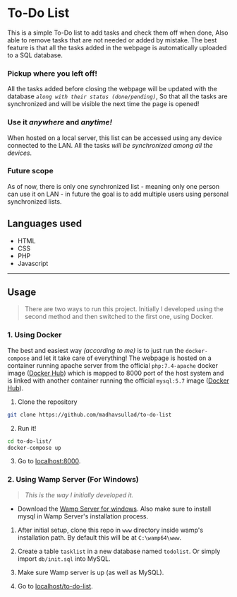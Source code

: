 # To-Do List

This is a simple To-Do list to add tasks and check them off when done, Also able to remove tasks that are not needed or added by mistake. The best feature is that all the tasks added in the webpage is automatically uploaded to a SQL database.

### Pickup where you left off!
All the tasks added before closing the webpage will be updated with the database *`along with their status (done/pending)`*, So that all the tasks are synchronized and will be visible the next time the page is opened!

### Use it *anywhere* and *anytime!*
When hosted on a local server, this list can be accessed using any device connected to the LAN. All the tasks *will be synchronized among all the devices*.

### Future scope
As of now, there is only one synchronized list - meaning only one person can use it on LAN - in future the goal is to add multiple users using personal synchronized lists.

## Languages used

- HTML
- CSS
- PHP
- Javascript
---

## Usage

> There are two ways to run this project. Initially I developed using the second method and then switched to the first one, using Docker.

### 1. Using Docker

   The best and easiest way *(according to me)* is to just run the `docker-compose` and let it take care of everything! The webpage is hosted on a container running apache server from the official `php:7.4-apache` docker image ([Docker Hub](https://hub.docker.com/_/php)) which is mapped to 8000 port of the host system and is linked with another container running the official `mysql:5.7` image ([Docker Hub](https://hub.docker.com/_/mysql)).
   
   1. Clone the repository
   ```bash
   git clone https://github.com/madhavsullad/to-do-list
   ```
   
   2. Run it!
   ```bash
   cd to-do-list/
   docker-compose up
   ```
   
   3. Go to [localhost:8000](http://localhost:8000).

### 2. Using Wamp Server (For Windows)

   > *This is the way I initially developed it.*

   - Download the [Wamp Server for windows](https://sourceforge.net/projects/wampserver/). Also make sure to install mysql in Wamp Server's installation process.

   1. After initial setup, clone this repo in `www` directory inside wamp's installation path. By default this will be at `C:\wamp64\www`.

   2. Create a table `tasklist` in a new database named `todolist`. Or simply import `db/init.sql` into MySQL.

   3. Make sure Wamp server is up (as well as MySQL).
   
   4. Go to [localhost/to-do-list](http://localhost/to-do-list).